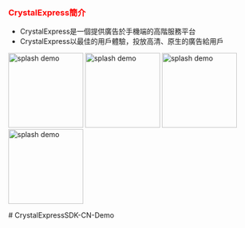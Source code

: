 ﻿<h3 id='version_history' style='color:red'>CrystalExpress簡介</h3>

- CrystalExpress是一個提供廣告於手機端的高階服務平台
- CrystalExpress以最佳的用戶體驗，投放高清、原生的廣告給用戶

<div style="display:inline">

<img src="https://s3.cn-north-1.amazonaws.com.cn/intowow-common/preview/img/CE_Snapshot_1_android.jpg" alt="splash demo" width="150">
<img src="https://s3.cn-north-1.amazonaws.com.cn/intowow-common/preview/img/CE_Snapshot_2_android.jpg" alt="splash demo" width="150">
<img src="https://s3.cn-north-1.amazonaws.com.cn/intowow-common/preview/img/CE_Snapshot_3_android.jpg" alt="splash demo" width="150">
<img src="https://s3.cn-north-1.amazonaws.com.cn/intowow-common/preview/img/CE_Snapshot_4_android.jpg" alt="splash demo" width="150">

<div/>

<p/>
<p/>
<p/>
# CrystalExpressSDK-CN-Demo 
